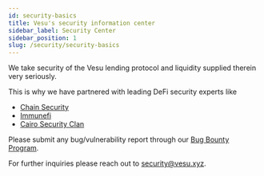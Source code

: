 ```yaml
---
id: security-basics
title: Vesu's security information center
sidebar_label: Security Center
sidebar_position: 1
slug: /security/security-basics
---
```


We take security of the Vesu lending protocol and liquidity supplied therein very seriously.

This is why we have partnered with leading DeFi security experts like

- [Chain Security](https://www.chainsecurity.com)
- [Immunefi](https://immunefi.com)
- [Cairo Security Clan](https://cairosecurityclan.com)

Please submit any bug/vulnerability report through our [Bug Bounty Program](https://immunefi.com).

For further inquiries please reach out to [security@vesu.xyz](mailto:security@vesu.xyz).
